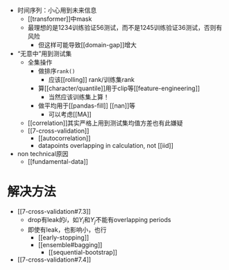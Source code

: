 - 时间序列：小心用到未来信息
  - [[transformer]]中mask
  - 最理想的是1234训练验证56测试，而不是1245训练验证36测试，否则有风险
    - 但这样可能导致[[domain-gap]]增大
- “无意中”用到测试集
  - 全集操作
    - 做排序`rank()`
      - 应该[[rolling]] rank/训练集rank
    - 算[[character/quantile]]用于clip等[[feature-engineering]]
      - 当然应该训练集上算！
    - 做平均用于[[pandas-fill]] [[nan]]等
      - 可以考虑[[MA]]
  - [[correlation]]其实严格上用到测试集均值方差也有此嫌疑
  - [[7-cross-validation]]
    - [[autocorrelation]]
    - datapoints overlapping in calculation, not [[iid]]
- non technical原因
  - [[fundamental-data]]
# 解决方法
- [[7-cross-validation#7.3]]
  - drop有leak的$i$，如$Y_i$和$Y_j$不能有overlapping periods
  - 即使有leak，也影响小，也行
    - [[early-stopping]]
    - [[ensemble#bagging]]
      - [[sequential-bootstrap]]
- [[7-cross-validation#7.4]]
